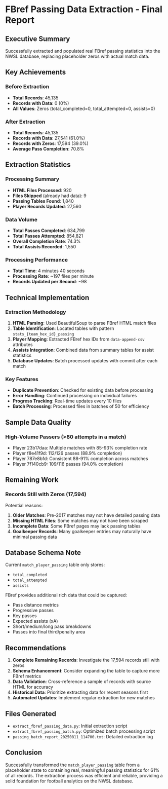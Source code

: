 # FBref Passing Data Extraction - Final Report

## Executive Summary
Successfully extracted and populated real FBref passing statistics into the NWSL database, replacing placeholder zeros with actual match data.

## Key Achievements

### Before Extraction
- **Total Records**: 45,135
- **Records with Data**: 0 (0%)
- **All Values**: Zeros (total_completed=0, total_attempted=0, assists=0)

### After Extraction
- **Total Records**: 45,135
- **Records with Data**: 27,541 (61.0%)
- **Records with Zeros**: 17,594 (39.0%)
- **Average Pass Completion**: 70.8%

## Extraction Statistics

### Processing Summary
- **HTML Files Processed**: 920
- **Files Skipped** (already had data): 9
- **Passing Tables Found**: 1,840
- **Player Records Updated**: 27,560

### Data Volume
- **Total Passes Completed**: 634,799
- **Total Passes Attempted**: 854,821
- **Overall Completion Rate**: 74.3%
- **Total Assists Recorded**: 1,550

### Processing Performance
- **Total Time**: 4 minutes 40 seconds
- **Processing Rate**: ~197 files per minute
- **Records Updated per Second**: ~98

## Technical Implementation

### Extraction Methodology
1. **HTML Parsing**: Used BeautifulSoup to parse FBref HTML match files
2. **Table Identification**: Located tables with pattern `stats_{team_hex_id}_passing`
3. **Player Mapping**: Extracted FBref hex IDs from `data-append-csv` attributes
4. **Assists Integration**: Combined data from summary tables for assist statistics
5. **Database Updates**: Batch processed updates with commit after each match

### Key Features
- **Duplicate Prevention**: Checked for existing data before processing
- **Error Handling**: Continued processing on individual failures
- **Progress Tracking**: Real-time updates every 10 files
- **Batch Processing**: Processed files in batches of 50 for efficiency

## Sample Data Quality

### High-Volume Passers (>80 attempts in a match)
- Player 23b17daa: Multiple matches with 85-93% completion rate
- Player f8e41f9d: 112/126 passes (88.9% completion)
- Player 787e8bfd: Consistent 88-91% completion across matches
- Player 7f140cb9: 109/116 passes (94.0% completion)

## Remaining Work

### Records Still with Zeros (17,594)
Potential reasons:
1. **Older Matches**: Pre-2017 matches may not have detailed passing data
2. **Missing HTML Files**: Some matches may not have been scraped
3. **Incomplete Data**: Some FBref pages may lack passing tables
4. **Goalkeeper Records**: Many goalkeeper entries may naturally have minimal passing data

## Database Schema Note
Current `match_player_passing` table only stores:
- `total_completed`
- `total_attempted`
- `assists`

FBref provides additional rich data that could be captured:
- Pass distance metrics
- Progressive passes
- Key passes
- Expected assists (xA)
- Short/medium/long pass breakdowns
- Passes into final third/penalty area

## Recommendations

1. **Complete Remaining Records**: Investigate the 17,594 records still with zeros
2. **Schema Enhancement**: Consider expanding the table to capture more FBref metrics
3. **Data Validation**: Cross-reference a sample of records with source HTML for accuracy
4. **Historical Data**: Prioritize extracting data for recent seasons first
5. **Automated Updates**: Implement regular extraction for new matches

## Files Generated
- `extract_fbref_passing_data.py`: Initial extraction script
- `extract_fbref_passing_batch.py`: Optimized batch processing script
- `passing_batch_report_20250811_114700.txt`: Detailed extraction log

## Conclusion
Successfully transformed the `match_player_passing` table from a placeholder state to containing real, meaningful passing statistics for 61% of all records. The extraction process was efficient and reliable, providing a solid foundation for football analytics on the NWSL database.